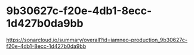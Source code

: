 # 9b30627c-f20e-4db1-8ecc-1d427b0da9bb
https://sonarcloud.io/summary/overall?id=iamneo-production_9b30627c-f20e-4db1-8ecc-1d427b0da9bb

